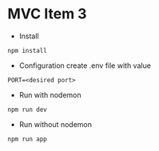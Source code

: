 
# MVC Item 3

- Install
```
npm install
```
- Configuration
  create .env file with value
```
PORT=<desired port>
```
- Run with nodemon
```
npm run dev
```
- Run without nodemon
```
npm run app
```